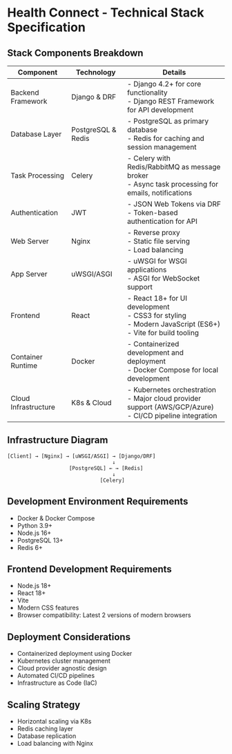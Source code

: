# Health Connect - Technical Stack Specification

## Stack Components Breakdown

| Component | Technology | Details |
|-----------|------------|----------|
| Backend Framework | Django & DRF | - Django 4.2+ for core functionality<br>- Django REST Framework for API development |
| Database Layer | PostgreSQL & Redis | - PostgreSQL as primary database<br>- Redis for caching and session management |
| Task Processing | Celery | - Celery with Redis/RabbitMQ as message broker<br>- Async task processing for emails, notifications |
| Authentication | JWT | - JSON Web Tokens via DRF<br>- Token-based authentication for API |
| Web Server | Nginx | - Reverse proxy<br>- Static file serving<br>- Load balancing |
| App Server | uWSGI/ASGI | - uWSGI for WSGI applications<br>- ASGI for WebSocket support |
| Frontend | React | - React 18+ for UI development<br>- CSS3 for styling<br>- Modern JavaScript (ES6+)<br>- Vite for build tooling |
| Container Runtime | Docker | - Containerized development and deployment<br>- Docker Compose for local development |
| Cloud Infrastructure | K8s & Cloud | - Kubernetes orchestration<br>- Major cloud provider support (AWS/GCP/Azure)<br>- CI/CD pipeline integration |

## Infrastructure Diagram
```
[Client] → [Nginx] → [uWSGI/ASGI] → [Django/DRF]
                                  ↓
                    [PostgreSQL] ← → [Redis]
                                  ↓
                              [Celery]
```

## Development Environment Requirements
- Docker & Docker Compose
- Python 3.9+
- Node.js 16+
- PostgreSQL 13+
- Redis 6+

## Frontend Development Requirements
- Node.js 18+
- React 18+
- Vite
- Modern CSS features
- Browser compatibility: Latest 2 versions of modern browsers

## Deployment Considerations
- Containerized deployment using Docker
- Kubernetes cluster management
- Cloud provider agnostic design
- Automated CI/CD pipelines
- Infrastructure as Code (IaC)

## Scaling Strategy
- Horizontal scaling via K8s
- Redis caching layer
- Database replication
- Load balancing with Nginx
